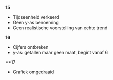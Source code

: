 
**15**
- Tijdseenheid verkeerd
- Geen y-as benoeming
- Geen realistische voorstelling van echte trend

**16**
- Cijfers ontbreken
- y-as: getallen maar geen maat, begint vanaf 6

**17
- Grafiek omgedraaid